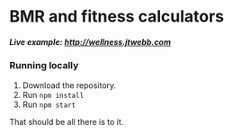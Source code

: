 # BMR and fitness calculators

##### Live example: http://wellness.jtwebb.com

### Running locally

1. Download the repository.
1. Run `npm install`
1. Run `npm start`

That should be all there is to it.
